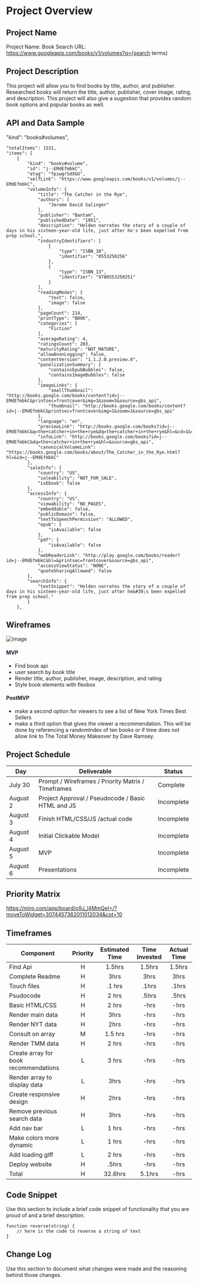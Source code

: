# Project Overview

## Project Name

Project Name: Book Search URL: https://www.googleapis.com/books/v1/volumes?q={search terms}

## Project Description

This project will allow you to find books by title, author, and publisher. Researched books will return the title, author, publisher, cover image, rating, and description. This project will also give a sugestion that provides random book options and popular books as well.

## API and Data Sample

 "kind": "books#volumes",
    
    "totalItems": 1531,
    "items": [
        {
            "kind": "books#volume",
            "id": "j--EMdEfmbkC",
            "etag": "fpiwgrSdXGU",
            "selfLink": "https://www.googleapis.com/books/v1/volumes/j--EMdEfmbkC",
            "volumeInfo": {
                "title": "The Catcher in the Rye",
                "authors": [
                    "Jerome David Salinger"
                ],
                "publisher": "Bantam",
                "publishedDate": "1951",
                "description": "Holden narrates the story of a couple of days in his sixteen-year-old life, just after he's been expelled from prep school.",
                "industryIdentifiers": [
                    {
                        "type": "ISBN_10",
                        "identifier": "0553250256"
                    },
                    {
                        "type": "ISBN_13",
                        "identifier": "9780553250251"
                    }
                ],
                "readingModes": {
                    "text": false,
                    "image": false
                },
                "pageCount": 214,
                "printType": "BOOK",
                "categories": [
                    "Fiction"
                ],
                "averageRating": 4,
                "ratingsCount": 203,
                "maturityRating": "NOT_MATURE",
                "allowAnonLogging": false,
                "contentVersion": "1.1.2.0.preview.0",
                "panelizationSummary": {
                    "containsEpubBubbles": false,
                    "containsImageBubbles": false
                },
                "imageLinks": {
                    "smallThumbnail": "http://books.google.com/books/content?id=j--EMdEfmbkC&printsec=frontcover&img=1&zoom=5&source=gbs_api",
                    "thumbnail": "http://books.google.com/books/content?id=j--EMdEfmbkC&printsec=frontcover&img=1&zoom=1&source=gbs_api"
                },
                "language": "en",
                "previewLink": "http://books.google.com/books?id=j--EMdEfmbkC&q=the+catcher+in+the+rye&dq=the+catcher+in+the+rye&hl=&cd=1&source=gbs_api",
                "infoLink": "http://books.google.com/books?id=j--EMdEfmbkC&dq=the+catcher+in+the+rye&hl=&source=gbs_api",
                "canonicalVolumeLink": "https://books.google.com/books/about/The_Catcher_in_the_Rye.html?hl=&id=j--EMdEfmbkC"
            },
            "saleInfo": {
                "country": "US",
                "saleability": "NOT_FOR_SALE",
                "isEbook": false
            },
            "accessInfo": {
                "country": "US",
                "viewability": "NO_PAGES",
                "embeddable": false,
                "publicDomain": false,
                "textToSpeechPermission": "ALLOWED",
                "epub": {
                    "isAvailable": false
                },
                "pdf": {
                    "isAvailable": false
                },
                "webReaderLink": "http://play.google.com/books/reader?id=j--EMdEfmbkC&hl=&printsec=frontcover&source=gbs_api",
                "accessViewStatus": "NONE",
                "quoteSharingAllowed": false
            },
            "searchInfo": {
                "textSnippet": "Holden narrates the story of a couple of days in his sixteen-year-old life, just after he&#39;s been expelled from prep school."
            }
        },

## Wireframes

![image](https://user-images.githubusercontent.com/87097080/127780477-3c986d89-2b2e-48aa-9da4-f2c42749fe64.png) 

#### MVP 

- Find book api 
- user search by book title 
- Render title, author, publisher, image, description, and rating
- Style book elements with flexbox

#### PostMVP  

- make a second option for viewers to see a list of New York Times Best Sellers
- make a third option that gives the viewer a recommendation. This will be done by referencing a randomIndex of ten books or if time does not allow link to The Total Money Makeover by Dave Ramsey.

## Project Schedule

|  Day | Deliverable | Status
|---|---| ---|
|July 30| Prompt / Wireframes / Priority Matrix / Timeframes | Complete
|August 2| Project Approval / Pseudocode / Basic HTML and JS | Incomplete
|August 3| Finish HTML/CSS/JS /actual code | Incomplete
|August 4| Initial Clickable Model  | Incomplete
|August 5| MVP | Incomplete
|August 6| Presentations | Incomplete

## Priority Matrix

https://miro.com/app/board/o9J_l4MmQeI=/?moveToWidget=3074457362011012034&cot=10

## Timeframes

| Component | Priority | Estimated Time | Time Invested | Actual Time |
| --- | :---: |  :---: | :---: | :---: |
| Find Api | H | 1.5hrs| 1.5hrs | 1.5hrs |
| Complete Readme | H | 3hrs| 3hrs | 3hrs |
| Touch files| H | .1 hrs| .1hrs | .1hrs |
| Psudocode | H | 2 hrs |  .5hrs| .5hrs | 
| Basic HTML/CSS | H | 2 hrs |  -hrs| -hrs | -hrs |
| Render main data | H | 3hrs| -hrs | -hrs |
| Render NYT data | H | 2hrs| -hrs | -hrs |
| Consult on array| M | 1.5 hrs| -hrs | -hrs |
| Render TMM data | H | 2 hrs |  -hrs| -hrs | -hrs |
| Create array for book recommendations | L | 3 hrs |  -hrs| -hrs | -hrs |
| Render array to display data | L | 3hrs| -hrs | -hrs |
| Create responsive design | H | 2hrs| -hrs | -hrs |
| Remove previous search data | H | 3hrs| -hrs | -hrs |
| Add nav bar| L | 1 hrs| -hrs | -hrs |
| Make colors more dynamic | L | 1 hrs |  -hrs| -hrs | -hrs |
| Add loading giff | L | 2 hrs |  -hrs| -hrs | -hrs |
| Deploy website | H | .5hrs| -hrs | -hrs |
| Total | H | 32.6hrs| 5.1hrs | -hrs |

## Code Snippet

Use this section to include a brief code snippet of functionality that you are proud of and a brief description.  

```
function reverse(string) {
	// here is the code to reverse a string of text
}
```

## Change Log
 Use this section to document what changes were made and the reasoning behind those changes.  
